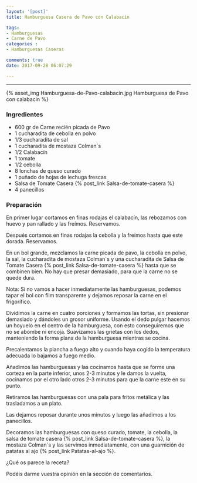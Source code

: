```yaml
---
layout: '[post]'
title: Hamburguesa Casera de Pavo con Calabacín

tags:
- Hamburguesas
- Carne de Pavo
categories :
- Hamburguesas Caseras

comments: true
date: 2017-09-28 06:07:29

---
```

---
{% asset_img Hamburguesa-de-Pavo-calabacin.jpg Hamburguesa de Pavo con calabacin %}




### Ingredientes

- 600 gr de Carne recién picada de Pavo
- 1 cucharadita de cebolla en polvo
- 1/3 cucharadita de sal
- 1 cucharadita de mostaza Colman´s
- 1/2 Calabacín
- 1 tomate
- 1/2 cebolla
- 8 lonchas de queso curado
- 1 puñado de hojas de lechuga frescas
- Salsa de Tomate Casera {% post_link Salsa-de-tomate-casera %}
- 4 panecillos

### Preparación


En primer lugar cortamos en finas rodajas el calabacín, las rebozamos con huevo y pan rallado y las freímos. Reservamos.

Después cortamos en finas rodajas la cebolla y la freímos hasta que este dorada. Reservamos.

En un bol grande, mezclamos la carne picada de pavo, la cebolla en polvo, la sal, la cucharadita de mostaza Colman´s y una cucharadita de Salsa de Tomate Casera {% post_link Salsa-de-tomate-casera %} hasta que se combinen bien. No
hay que presar demasiado, para que la carne no se quede dura.

Nota: Si no vamos a hacer inmediatamente las hamburguesas, podemos tapar el bol con film transparente y dejamos reposar la carne en el frigorífico.

Dividimos la carne en cuatro porciones y formamos las tortas, sin presionar demasiado y dándoles un grosor uniforme. Usando el dedo pulgar hacemos un hoyuelo en el centro de la hamburguesa, con esto conseguiremos que no se abombe ni encoja.
Suavizamos las grietas con los dedos, manteniendo la forma plana de la hamburguesa mientras se cocina.

Precalentamos la plancha a fuego alto y cuando haya cogido la temperatura adecuada lo bajamos a fuego medio.

Añadimos las hamburguesas y las cocinamos hasta que se forme una corteza en la parte inferior,  unos
2-3 minutos y le damos la vuelta, cocinamos por el otro lado otros 2-3 minutos para que la carne este en su punto.

Retiramos las hamburguesas con una pala para fritos metálica y las trasladamos a un plato.

Las dejamos reposar durante unos minutos y luego las añadimos a los panecillos.

Decoramos las hamburguesas con queso curado, tomate, la cebolla, la salsa de tomate casera {% post_link Salsa-de-tomate-casera %}, la mostaza Colman´s y las servimos inmediatamente, con  una guarnición de patatas al ajo {% post_link Patatas-al-ajo %}.


¿Qué os parece la receta?

Podéis darme vuestra opinión en la sección de comentarios.
